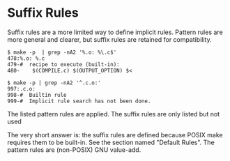 # Suffix Rules

Suffix rules are a more limited way to define implicit rules. Pattern rules are more general and clearer, but suffix rules are retained for compatibility. 


```
$ make -p  | grep -nA2 '%.o: %\.c$'
478:%.o: %.c
479-#  recipe to execute (built-in):
480-    $(COMPILE.c) $(OUTPUT_OPTION) $<

$ make -p | grep -nA2 '^.c.o:' 
997:.c.o:
998-#  Builtin rule
999-#  Implicit rule search has not been done.
```

The listed pattern rules are applied. The suffix rules are only listed but not used

The very short answer is: the suffix rules are defined because POSIX make requires them to be built-in. See the section named "Default Rules". The pattern rules are (non-POSIX) GNU value-add.
